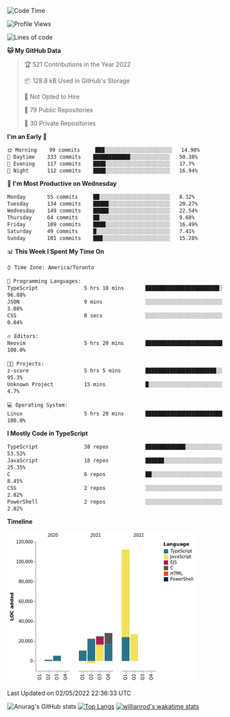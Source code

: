 <!--START_SECTION:waka-->
![Code Time](http://img.shields.io/badge/Code%20Time-219%20hrs%204%20mins-blue)

![Profile Views](http://img.shields.io/badge/Profile%20Views-3-blue)

![Lines of code](https://img.shields.io/badge/From%20Hello%20World%20I%27ve%20Written-229%20Thousand%20lines%20of%20code-blue)

**🐱 My GitHub Data** 

> 🏆 521 Contributions in the Year 2022
 > 
> 📦 128.8 kB Used in GitHub's Storage 
 > 
> 🚫 Not Opted to Hire
 > 
> 📜 79 Public Repositories 
 > 
> 🔑 30 Private Repositories  
 > 
**I'm an Early 🐤** 

```text
🌞 Morning    99 commits     ███░░░░░░░░░░░░░░░░░░░░░░   14.98% 
🌆 Daytime    333 commits    ████████████░░░░░░░░░░░░░   50.38% 
🌃 Evening    117 commits    ████░░░░░░░░░░░░░░░░░░░░░   17.7% 
🌙 Night      112 commits    ████░░░░░░░░░░░░░░░░░░░░░   16.94%

```
📅 **I'm Most Productive on Wednesday** 

```text
Monday       55 commits     ██░░░░░░░░░░░░░░░░░░░░░░░   8.32% 
Tuesday      134 commits    █████░░░░░░░░░░░░░░░░░░░░   20.27% 
Wednesday    149 commits    █████░░░░░░░░░░░░░░░░░░░░   22.54% 
Thursday     64 commits     ██░░░░░░░░░░░░░░░░░░░░░░░   9.68% 
Friday       109 commits    ████░░░░░░░░░░░░░░░░░░░░░   16.49% 
Saturday     49 commits     █░░░░░░░░░░░░░░░░░░░░░░░░   7.41% 
Sunday       101 commits    ███░░░░░░░░░░░░░░░░░░░░░░   15.28%

```


📊 **This Week I Spent My Time On** 

```text
⌚︎ Time Zone: America/Toronto

💬 Programming Languages: 
TypeScript               5 hrs 10 mins       ████████████████████████░   96.88% 
JSON                     9 mins              ░░░░░░░░░░░░░░░░░░░░░░░░░   3.08% 
CSS                      0 secs              ░░░░░░░░░░░░░░░░░░░░░░░░░   0.04%

🔥 Editors: 
Neovim                   5 hrs 20 mins       █████████████████████████   100.0%

🐱‍💻 Projects: 
z-score                  5 hrs 5 mins        ███████████████████████░░   95.3% 
Unknown Project          15 mins             █░░░░░░░░░░░░░░░░░░░░░░░░   4.7%

💻 Operating System: 
Linux                    5 hrs 20 mins       █████████████████████████   100.0%

```

**I Mostly Code in TypeScript** 

```text
TypeScript               38 repos            █████████████░░░░░░░░░░░░   53.52% 
JavaScript               18 repos            ██████░░░░░░░░░░░░░░░░░░░   25.35% 
C                        6 repos             ██░░░░░░░░░░░░░░░░░░░░░░░   8.45% 
CSS                      2 repos             ░░░░░░░░░░░░░░░░░░░░░░░░░   2.82% 
PowerShell               2 repos             ░░░░░░░░░░░░░░░░░░░░░░░░░   2.82%

```


**Timeline**

![Chart not found](https://raw.githubusercontent.com/wise-introvert/wise-introvert/master/charts/bar_graph.png) 


 Last Updated on 02/05/2022 22:36:33 UTC
<!--END_SECTION:waka-->

![Anurag's GitHub stats](https://github-readme-stats.vercel.app/api?username=wise-introvert&count_private=true&show_icons=true)
[![Top Langs](https://github-readme-stats.vercel.app/api/top-langs/?username=wise-introvert&langs_count=10)](https://github.com/anuraghazra/github-readme-stats)
[![willianrod's wakatime stats](https://github-readme-stats.vercel.app/api/wakatime?username=wiseintrovert)](https://github.com/anuraghazra/github-readme-stats)
